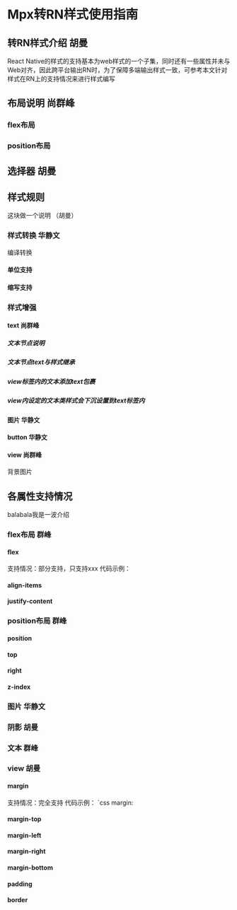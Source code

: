 # Mpx转RN样式使用指南

## 转RN样式介绍 胡曼
React Native的样式的支持基本为web样式的一个子集，同时还有一些属性并未与Web对齐，因此跨平台输出RN时，为了保障多端输出样式一致，可参考本文针对样式在RN上的支持情况来进行样式编写

## 布局说明 尚群峰
### flex布局
### position布局

## 选择器  胡曼

## 样式规则
这块做一个说明 （胡曼）

### 样式转换 华静文
编译转换
#### 单位支持
#### 缩写支持

### 样式增强
#### text  尚群峰
##### 文本节点说明 
##### 文本节点text与样式继承
##### view标签内的文本添加text包裹
##### view内设定的文本类样式会下沉设置到text标签内
#### 图片 华静文
#### button 华静文
#### view 尚群峰
背景图片


## 各属性支持情况
balabala我是一波介绍

### flex布局 群峰
#### flex
支持情况：部分支持，只支持xxx
代码示例：

#### align-items
#### justify-content
#### 

### position布局 群峰
#### position 
#### top
#### right
#### z-index

### 图片 华静文

### 阴影  胡曼

### 文本 群峰

### view 胡曼
#### margin
支持情况：完全支持
代码示例：
`css
 margin: 
#### margin-top
#### margin-left
#### margin-right
#### margin-bottom
#### padding
#### border

